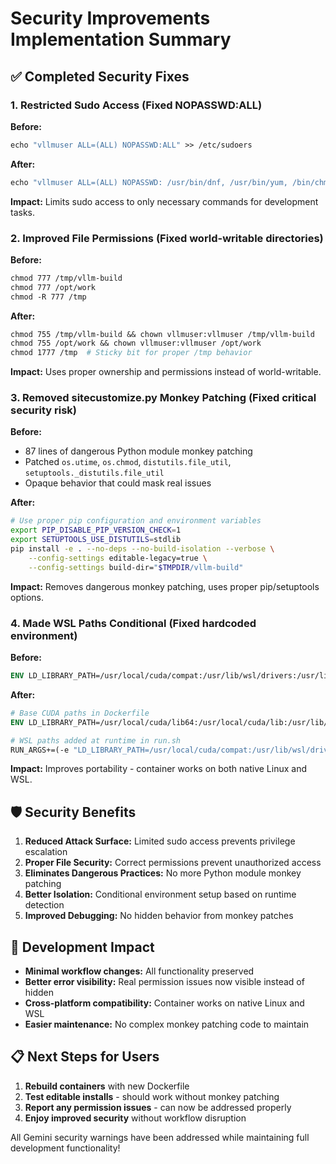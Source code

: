 # Security Improvements Implementation Summary

## ✅ **Completed Security Fixes**

### 1. **Restricted Sudo Access** (Fixed NOPASSWD:ALL)

**Before:**

```dockerfile
echo "vllmuser ALL=(ALL) NOPASSWD:ALL" >> /etc/sudoers
```

**After:**

```dockerfile
echo "vllmuser ALL=(ALL) NOPASSWD: /usr/bin/dnf, /usr/bin/yum, /bin/chmod, /bin/chown, /usr/bin/systemctl" >> /etc/sudoers
```

**Impact:** Limits sudo access to only necessary commands for development tasks.

### 2. **Improved File Permissions** (Fixed world-writable directories)

**Before:**

```dockerfile
chmod 777 /tmp/vllm-build
chmod 777 /opt/work
chmod -R 777 /tmp
```

**After:**

```dockerfile
chmod 755 /tmp/vllm-build && chown vllmuser:vllmuser /tmp/vllm-build
chmod 755 /opt/work && chown vllmuser:vllmuser /opt/work
chmod 1777 /tmp  # Sticky bit for proper /tmp behavior
```

**Impact:** Uses proper ownership and permissions instead of world-writable.

### 3. **Removed sitecustomize.py Monkey Patching** (Fixed critical security risk)

**Before:**

- 87 lines of dangerous Python module monkey patching
- Patched `os.utime`, `os.chmod`, `distutils.file_util`, `setuptools._distutils.file_util`
- Opaque behavior that could mask real issues

**After:**

```bash
# Use proper pip configuration and environment variables
export PIP_DISABLE_PIP_VERSION_CHECK=1
export SETUPTOOLS_USE_DISTUTILS=stdlib
pip install -e . --no-deps --no-build-isolation --verbose \
    --config-settings editable-legacy=true \
    --config-settings build-dir="$TMPDIR/vllm-build"
```

**Impact:** Removes dangerous monkey patching, uses proper pip/setuptools options.

### 4. **Made WSL Paths Conditional** (Fixed hardcoded environment)

**Before:**

```dockerfile
ENV LD_LIBRARY_PATH=/usr/local/cuda/compat:/usr/lib/wsl/drivers:/usr/lib/wsl/lib:...
```

**After:**

```dockerfile
# Base CUDA paths in Dockerfile
ENV LD_LIBRARY_PATH=/usr/local/cuda/lib64:/usr/local/cuda/lib:/usr/lib/x86_64-linux-gnu:$LD_LIBRARY_PATH

# WSL paths added at runtime in run.sh
RUN_ARGS+=(-e "LD_LIBRARY_PATH=/usr/local/cuda/compat:/usr/lib/wsl/drivers:/usr/lib/wsl/lib:\$LD_LIBRARY_PATH")
```

**Impact:** Improves portability - container works on both native Linux and WSL.

## 🛡️ **Security Benefits**


1. **Reduced Attack Surface:** Limited sudo access prevents privilege escalation
2. **Proper File Security:** Correct permissions prevent unauthorized access
3. **Eliminates Dangerous Practices:** No more Python module monkey patching
4. **Better Isolation:** Conditional environment setup based on runtime detection
5. **Improved Debugging:** No hidden behavior from monkey patches

## 🔧 **Development Impact**

- **Minimal workflow changes:** All functionality preserved
- **Better error visibility:** Real permission issues now visible instead of hidden
- **Cross-platform compatibility:** Container works on native Linux and WSL
- **Easier maintenance:** No complex monkey patching code to maintain

## 📋 **Next Steps for Users**

1. **Rebuild containers** with new Dockerfile
2. **Test editable installs** - should work without monkey patching
3. **Report any permission issues** - can now be addressed properly
4. **Enjoy improved security** without workflow disruption

All Gemini security warnings have been addressed while maintaining full development functionality!
